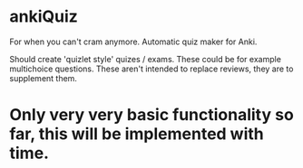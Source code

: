 # ankiQuiz
For when you can't cram anymore. Automatic quiz maker for Anki.

Should create 'quizlet style' quizes / exams. These could be for example multichoice questions. These aren't intended to replace reviews, they are to supplement them.

# Only very very basic functionality so far, this will be implemented with time.
